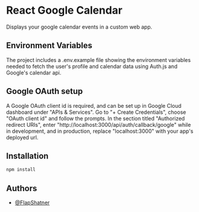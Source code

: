 # React Google Calendar

Displays your google calendar events in a custom web app.

## Environment Variables

The project includes a .env.example file showing the environment variables needed to fetch the user's profile and calendar data using Auth.js and Google's calendar api.

## Google OAuth setup

A Google OAuth client id is required, and can be set up in Google Cloud dashboard under "APIs & Services". Go to "+ Create Credentials", choose "OAuth client id" and follow the prompts. In the section titled "Authorized redirect URIs", enter "http://localhost:3000/api/auth/callback/google" while in development, and in production, replace "localhost:3000" with your app's deployed url.

## Installation

```bash
npm install
```

## Authors

- [@FlapShatner](https://www.github.com/FlapShatner)

